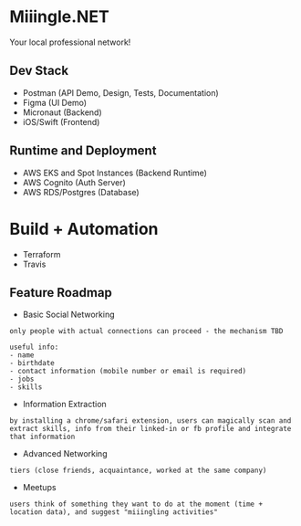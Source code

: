 # Miiingle.NET
Your local professional network!

## Dev Stack
- Postman (API Demo, Design, Tests, Documentation)
- Figma (UI Demo)
- Micronaut (Backend)
- iOS/Swift (Frontend)


## Runtime and Deployment
- AWS EKS and Spot Instances (Backend Runtime)
- AWS Cognito (Auth Server)
- AWS RDS/Postgres (Database)

# Build + Automation
- Terraform
- Travis

## Feature Roadmap
- Basic Social Networking
```
only people with actual connections can proceed - the mechanism TBD

useful info:
- name
- birthdate
- contact information (mobile number or email is required)
- jobs
- skills
```
- Information Extraction
```
by installing a chrome/safari extension, users can magically scan and extract skills, info from their linked-in or fb profile and integrate that information
```
- Advanced Networking
```
tiers (close friends, acquaintance, worked at the same company)
```
- Meetups
```
users think of something they want to do at the moment (time + location data), and suggest "miiingling activities"
```

